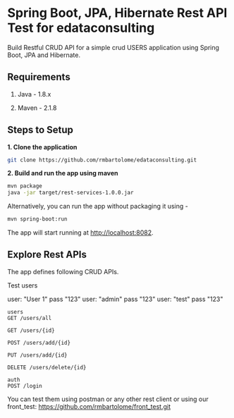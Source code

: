# Spring Boot, JPA, Hibernate Rest API Test for edataconsulting

Build Restful CRUD API for a simple crud USERS application using Spring Boot, JPA and Hibernate.

## Requirements

1. Java - 1.8.x

2. Maven - 2.1.8

## Steps to Setup

**1. Clone the application**

```bash
git clone https://github.com/rmbartolome/edataconsulting.git
```
**2. Build and run the app using maven**

```bash
mvn package
java -jar target/rest-services-1.0.0.jar
```

Alternatively, you can run the app without packaging it using -

```bash
mvn spring-boot:run
```

The app will start running at <http://localhost:8082>.

## Explore Rest APIs

The app defines following CRUD APIs.

Test users 

user: "User 1" pass "123"
user: "admin" pass "123"
user: "test" pass "123"

    users
    GET /users/all
    
    GET /users/{id}
    
    POST /users/add/{id}
    
    PUT /users/add/{id}
   
    DELETE /users/delete/{id}
    
    auth
    POST /login

You can test them using postman or any other rest client or using our front_test:
https://github.com/rmbartolome/front_test.git
